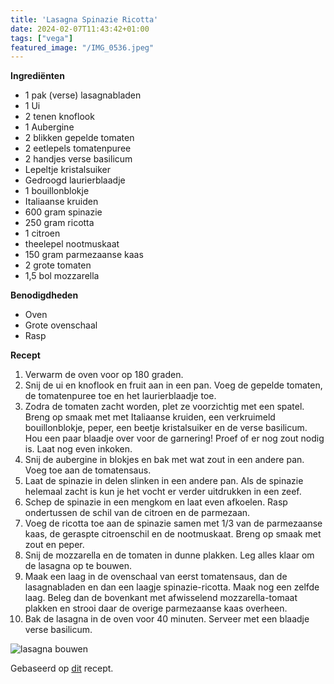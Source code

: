 ```yaml
---
title: 'Lasagna Spinazie Ricotta'
date: 2024-02-07T11:43:42+01:00
tags: ["vega"]
featured_image: "/IMG_0536.jpeg"
---
```


**Ingrediënten**
- 1 pak (verse) lasagnabladen
- 1 Ui
- 2 tenen knoflook
- 1 Aubergine
- 2 blikken gepelde tomaten
- 2 eetlepels tomatenpuree
- 2 handjes verse basilicum
- Lepeltje kristalsuiker
- Gedroogd laurierblaadje
- 1 bouillonblokje
- Italiaanse kruiden
- 600 gram spinazie
- 250 gram ricotta
- 1 citroen
- theelepel nootmuskaat
- 150 gram parmezaanse kaas
- 2 grote tomaten
- 1,5 bol mozzarella

**Benodigdheden**
- Oven
- Grote ovenschaal
- Rasp

**Recept**
1. Verwarm de oven voor op 180 graden.
2. Snij de ui en knoflook en fruit aan in een pan. Voeg de gepelde tomaten, de tomatenpuree toe en het laurierblaadje toe.
3. Zodra de tomaten zacht worden, plet ze voorzichtig met een spatel. Breng op smaak met met Italiaanse kruiden, een verkruimeld bouillonblokje, peper, een beetje kristalsuiker en de verse basilicum. Hou een paar blaadje over voor de garnering! Proef of er nog zout nodig is. Laat nog even inkoken.
4. Snij de aubergine in blokjes en bak met wat zout in een andere pan. Voeg toe aan de tomatensaus.
4. Laat de spinazie in delen slinken in een andere pan. Als de spinazie helemaal zacht is kun je het vocht er verder uitdrukken in een zeef.
5. Schep de spinazie in een mengkom en laat even afkoelen. Rasp ondertussen de schil van de citroen en de parmezaan. 
6. Voeg de ricotta toe aan de spinazie samen met 1/3 van de parmezaanse kaas, de geraspte citroenschil en de nootmuskaat. Breng op smaak met zout en peper.
7. Snij de mozzarella en de tomaten in dunne plakken. Leg alles klaar om de lasagna op te bouwen.
7. Maak een laag in de ovenschaal van eerst tomatensaus, dan de lasagnabladen en dan een laagje spinazie-ricotta. Maak nog een zelfde laag. Beleg dan de bovenkant met afwisselend mozzarella-tomaat plakken en strooi daar de overige parmezaanse kaas overheen.
8. Bak de lasagna in de oven voor 40 minuten. Serveer met een blaadje verse basilicum.

![lasagna bouwen](/IMG_9283.jpeg)

Gebaseerd op [dit](https://www.smakelijck.nl/recepten/hoofdgerecht/lasagne-met-spinazie-en-ricotta-/) recept.

